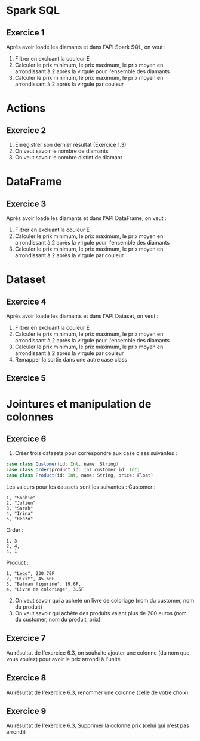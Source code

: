 # Spark SQL

## Exercice 1
Après avoir loadé les diamants et dans l'API Spark SQL, on veut :
1. Filtrer en excluant la couleur E
2. Calculer le prix minimum, le prix maximum, le prix moyen en arrondissant à 2 après la virgule pour l'ensemble des diamants
3. Calculer le prix minimum, le prix maximum, le prix moyen en arrondissant à 2 après la virgule par couleur

# Actions

## Exercice 2
1. Enregistrer son dernier résultat (Exercice 1.3)
2. On veut savoir le nombre de diamants
3. On veut savoir le nombre distint de diamant

# DataFrame

## Exercice 3
Après avoir loadé les diamants et dans l'API DataFrame, on veut :
1. Filtrer en excluant la couleur E
2. Calculer le prix minimum, le prix maximum, le prix moyen en arrondissant à 2 après la virgule pour l'ensemble des diamants
3. Calculer le prix minimum, le prix maximum, le prix moyen en arrondissant à 2 après la virgule par couleur

# Dataset

## Exercice 4
Après avoir loadé les diamants et dans l'API Dataset, on veut :
1. Filtrer en excluant la couleur E
2. Calculer le prix minimum, le prix maximum, le prix moyen en arrondissant à 2 après la virgule pour l'ensemble des diamants
3. Calculer le prix minimum, le prix maximum, le prix moyen en arrondissant à 2 après la virgule par couleur
4. Remapper la sortie dans une autre case class

## Exercice 5

# Jointures et manipulation de colonnes

## Exercice 6
1. Créer trois datasets pour correspondre aux case class suivantes :

```scala
case class Customer(id: Int, name: String)
case class Order(product_id: Int customer_id: Int)
case class Product(id: Int, name: String, price: Float)
```

Les valeurs pour les datasets sont les suivantes :
Customer :

```
1, "Sophie"
2, "Julien"
3, "Sarah"
4, "Irina"
5, "Renzo"
```

Order :

```
1, 3
2, 4,
4, 1
```

Product :

```
1, "Lego", 230.70F
2, "Dixit", 45.60F
3, "Batman figurine", 19.6F,
4, "Livre de coloriage", 3.5F
```

2. On veut savoir qui a acheté un livre de coloriage (nom du customer, nom du produit)
3. On veut savoir qui achète des produits valant plus de 200 euros (nom du customer, nom du produit, prix)

## Exercice 7

Au résultat de l'exercice 6.3, on souhaite ajouter une colonne (du nom que vous voulez) pour avoir le prix arrondi à l'unité

## Exercice 8

Au résultat de l'exercice 6.3, renommer une colonne (celle de votre choix)

## Exercice 9

Au résultat de l'exercice 6.3, Supprimer la colonne prix (celui qui n'est pas arrondi)
